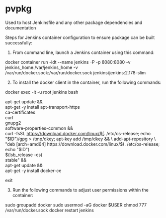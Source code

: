 # pvpkg
Used to host Jenkinsfile and any other package dependencies and documentation

Steps for Jenkins container configuration to ensure package can be built successfully:

1. From command line, launch a Jenkins container using this command: 

docker container run -idt --name jenkins -P -p  8080:8080 -v jenkins_home:/var/jenkins_home -v /var/run/docker.sock:/var/run/docker.sock jenkins/jenkins:2.178-slim

2. To install the docker client in the container, run the following commands: 

docker exec -it -u root jenkins bash

apt-get update && \
apt-get -y install apt-transport-https \
     ca-certificates \
     curl \
     gnupg2 \
     software-properties-common && \
curl -fsSL https://download.docker.com/linux/$(. /etc/os-release; echo "$ID")/gpg > /tmp/dkey; apt-key add /tmp/dkey && \
add-apt-repository \
   "deb [arch=amd64] https://download.docker.com/linux/$(. /etc/os-release; echo "$ID") \
   $(lsb_release -cs) \
   stable" && \
apt-get update && \
apt-get -y install docker-ce

exit

3. Run the following commands to adjust user permissions within the container: 

  sudo groupadd docker
  sudo usermod -aG docker $USER
  chmod 777 /var/run/docker.sock
  docker restart jenkins
  
